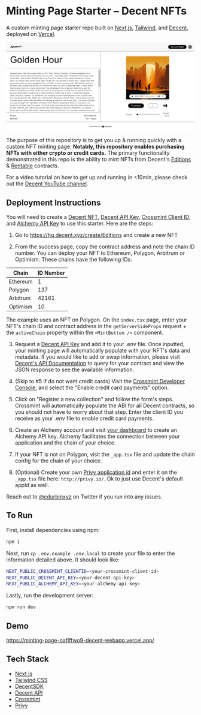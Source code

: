 # Minting Page Starter – Decent NFTs

A custom minting page starter repo built on [Next.js](https://nextjs.org/), [Tailwind](https://tailwindcss.com/docs/customizing-colors), and [Decent](http://decent.xyz/), deployed on [Vercel](https://vercel.com/).

![](/public/images/example.png)

The purpose of this repository is to get you up & running quickly with a custom NFT minting page.  **Notably, this repository enables purchasing NFTs with either crypto or credit cards.**  The primary functionality demonstrated in this repo is the ability to mint NFTs from Decent's [Editions](https://docs.decent.xyz/docs/editions) & [Rentable](https://docs.decent.xyz/docs/rentable) contracts.

For a video tutorial on how to get up and running in <10min, please check out the [Decent YouTube channel](https://www.youtube.com/watch?v=s72S5_5HWAk).

## Deployment Instructions

You will need to create a [Decent NFT](https://hq.decent.xyz/), [Decent API Key](https://docs.google.com/forms/d/e/1FAIpQLSdPBORZGU-JsMxwlhan9aUl01QCTgu2KJMEEPjhHC_9v1PQqA/viewform), [Crossmint Client ID](https://www.crossmint.com/console/overview), and [Alchemy API Key](https://www.alchemy.com/) to use this starter. Here are the steps:

1. Go to https://hq.decent.xyz/create/Editions and create a new NFT

2. From the success page, copy the contract address and note the chain ID number.  You can deploy your NFT to Ethereum, Polygon, Arbitrum or Optimism.  These chains have the following IDs:

| Chain       | ID Number   |
| ----------- | ----------- |
| Ethereum    | 1           |
| Polygon     | 137         |
| Arbitrum    | 42161       |
| Optimism    | 10          |

The example uses an NFT on Polygon.  On the `index.tsx` page, enter your NFT's chain ID and contract address in the `getServerSideProps` request + the `activeChain` property within the `<MintButton />` component.

3. Request a [Decent API Key](https://docs.google.com/forms/d/e/1FAIpQLSdPBORZGU-JsMxwlhan9aUl01QCTgu2KJMEEPjhHC_9v1PQqA/viewform) and add it to your .env file.  Once inputted, your minting page will automatically populate with your NFT's data and metadata.  If you would like to add or swap information, please visit [Decent's API Documentation](https://docs.decent.xyz/reference/get_contracts-chainid-address) to query for your contract and view the JSON response to see the available information.

4. (Skip to #5 if do not want credit cards) Visit the [Crossmint Developer Console](https://www.crossmint.com/console/overview), and select the "Enable credit card payments" option.

5. Click on "Register a new collection" and follow the form's steps.  Crossmint will automatically populate the ABI for all Decent contracts, so you should not have to worry about that step.  Enter the client ID you receive as your .env file to enable credit card payments.

6. Create an Alchemy account and visit [your dashboard](https://dashboard.alchemy.com/) to create an Alchemy API key. Alchemy facilitates the connection between your application and the chain of your choice.

7. If your NFT is not on Polygon, visit the `_app.tsx` file and update the chain config for the chain of your choice.

8. (Optional) Create your own [Privy application id](http://privy.io/) and enter it on the `_app.tsx` file here: `http://privy.io/`.  Ok to just use Decent's default appId as well.

Reach out to [@cdurbinxyz](https://twitter.com/cdurbinxyz) on Twitter if you run into any issues.

## To Run

First, install dependencies using npm:

```bash
npm i
```

Next, run `cp .env.example .env.local` to create your file to enter the information detailed above.  It should look like:

```bash
NEXT_PUBLIC_CROSSMINT_CLIENTID=<your-crossmint-client-id>
NEXT_PUBLIC_DECENT_API_KEY=<your-decent-api-key>
NEXT_PUBLIC_ALCHEMY_API_KEY=<your-alchemy-api-key>
```

Lastly, run the development server:

```bash
npm run dev
```

## Demo

https://minting-page-oaflffwo9-decent-webapp.vercel.app/

## Tech Stack

- [Next.js](https://nextjs.org/)
- [Tailwind CSS](https://tailwindcss.com/)
- [DecentSDK](https://www.npmjs.com/package/@decent.xyz/sdk)
- [Decent API](https://docs.decent.xyz/reference/get_allowlists-merkleroot)
- [Crossmint](https://www.crossmint.io/)
- [Privy](https://docs.decent.xyz/)
